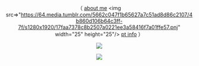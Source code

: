 <div align="center">
  
  （  [about me](https://rentry.co/romalicious) <img src=>"https://64.media.tumblr.com/5662c047f1b65627a7c51ad8d86c2107/4b860d106b64c3ff-7f/s1280x1920/17faa7378c8b2507a0221ee3a58416f7a01ffe57.pnj" width="25" height="25"/>
  [pt info](https://rentry.co/purrger)  ）

![](https://64.media.tumblr.com/9dc31f6061f17793b6eafb00ab4a340d/9372725e3891fe74-a8/s2048x3072/2dede6089e890dfe844d7f57fe60ae40cfc327c4.pnj)

![](https://i.pinimg.com/736x/a2/80/38/a28038b0a8e04036d101fcbc9ff15fbc.jpg)
</div>
